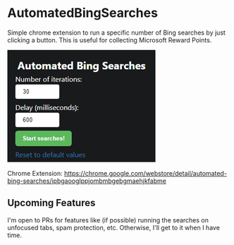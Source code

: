 # AutomatedBingSearches
Simple chrome extension to run a specific number of Bing searches by just clicking a button. This is useful for collecting Microsoft Reward Points.

![](/screenshots/popout.png)

Chrome Extension: https://chrome.google.com/webstore/detail/automated-bing-searches/ipbgaooglppjombmbgebgmaehjkfabme

## Upcoming Features

I'm open to PRs for features like (if possible) running the searches on unfocused tabs, spam protection, etc. Otherwise, I'll get to it when I have time.

